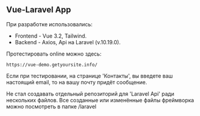 ## Vue-Laravel App

При разработке использовались:
 - Frontend - Vue 3.2, Tailwind.
 - Backend - Axios, Api на Laravel (v.10.19.0). 

Протестировать online можно здесь:

```
https://vue-demo.getyoursite.info/
```

Если при тестировании, на странице 'Контакты', вы введете ваш настоящий email, 
то на вашу почту придёт сообщение. 

Не стал создавать отдельный репозиторий для 'Laravel Api' ради нескольких
файлов. Все созданные или изменённые файлы фреймворка можно посмотреть в папке /laravel


